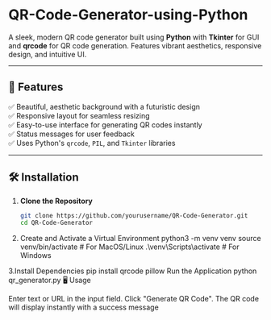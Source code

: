 # QR-Code-Generator-using-Python
A sleek, modern QR code generator built using **Python** with **Tkinter** for GUI and **qrcode** for QR code generation. Features vibrant aesthetics, responsive design, and intuitive UI.

---

## 🚀 Features
✅ Beautiful, aesthetic background with a futuristic design  
✅ Responsive layout for seamless resizing  
✅ Easy-to-use interface for generating QR codes instantly  
✅ Status messages for user feedback  
✅ Uses Python's `qrcode`, `PIL`, and `Tkinter` libraries  

---

## 🛠️ Installation
1. **Clone the Repository**
   ```bash
   git clone https://github.com/yourusername/QR-Code-Generator.git
   cd QR-Code-Generator
2. Create and Activate a Virtual Environment
  python3 -m venv venv
  source venv/bin/activate   # For MacOS/Linux
  .\venv\Scripts\activate    # For Windows

3.Install Dependencies
pip install qrcode pillow
Run the Application 
python qr_generator.py
🖥️ Usage

Enter text or URL in the input field.
Click "Generate QR Code".
The QR code will display instantly with a success message
